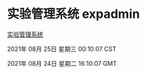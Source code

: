 # 实验管理系统 expadmin
[实验管理系统](http://111.175.123.40:56808/expadmin-782313d2-e1b1-4ea7-932e-3a55e6a1a4d0/)

2021年 08月 25日 星期三 00:10:07 CST

2021年 08月 24日 星期二 16:10:07 GMT
